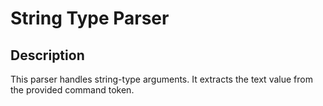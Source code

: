 # String Type Parser

## Description

This parser handles string-type arguments. It extracts the text value from the
provided command token.
